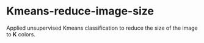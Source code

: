 # Kmeans-reduce-image-size
 Applied unsupervised Kmeans classification to reduce the size of the image to **K** colors.

